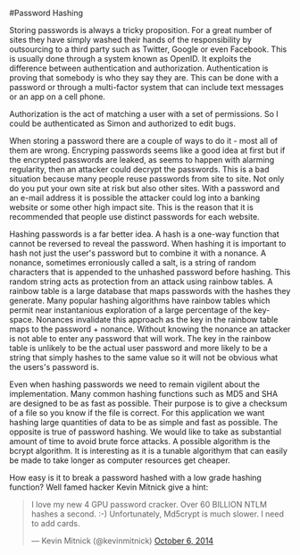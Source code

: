 #Password Hashing

Storing passwords is always a tricky proposition. For a great number of sites they have simply washed their hands of the responsibility by outsourcing to a third party such as Twitter, Google or even Facebook. This is usually done through a system known as OpenID. It exploits the difference between authentication and authorization. Authentication is proving that somebody is who they say they are. This can be done with a password or through a multi-factor system that can include text messages or an app on a cell phone.

Authorization is the act of matching a user with a set of permissions. So I could be authenticated as Simon and authorized to edit bugs.

When storing a password there are a couple of ways to do it - most all of them are wrong. Encryping passwords seems like a good idea at first but if the encrypted passwords are leaked, as seems to happen with alarming regularity, then an attacker could decrypt the passwords. This is a bad situation because many people reuse passwords from site to site. Not only do you put your own site at risk but also other sites. With a password and an e-mail address it is possible the attacker could log into a banking website or some other high impact site. This is the reason that it is recommended that people use distinct passwords for each website.

Hashing passwords is a far better idea. A hash is a one-way function that cannot be reversed to reveal the password. When hashing it is important to hash not just the user's password but to combine it with a nonance. A nonance, sometimes erroniously called a salt, is a string of random characters that is appended to the unhashed password before hashing. This random string acts as protection from an attack using rainbow tables. A rainbow table is a large database that maps passwords with the hashes they generate. Many popular hashing algorithms have rainbow tables which permit near instantanious exploration of a large percentage of the key-space. Nonances invalidate this approach as the key in the rainbow table maps to the password + nonance. Without knowing the nonance an attacker is not able to enter any password that will work. The key in the rainbow table is unlikely to be the actual user password and more likely to be a string that simply hashes to the same value so it will not be obvious what the users's password is.

Even when hashing passwords we need to remain vigilent about the implementation. Many common hashing functions such as MD5 and SHA are designed to be as fast as possible. Their purpose is to give a checksum of a file so you know if the file is correct. For this application we want hashing large quantities of data to be as simple and fast as possible. The opposite is true of password hashing. We would like to take as substantial amount of time to avoid brute force attacks. A possible algorithm is the bcrypt algorithm. It is interesting as it is a tunable algorithym that can easily be made to take longer as computer resources get cheaper.

How easy is it to break a password hashed with a low grade hashing function? Well famed hacker Kevin Mitnick give a hint:

<blockquote class="twitter-tweet" data-partner="tweetdeck"><p>I love my new 4 GPU password cracker. Over 60 BILLION NTLM hashes a second. :-)&#10;Unfortunately, Md5crypt is much slower. I need to add cards.</p>&mdash; Kevin Mitnick (@kevinmitnick) <a href="https://twitter.com/kevinmitnick/status/519105934246051840">October 6, 2014</a></blockquote>
<script async src="//platform.twitter.com/widgets.js" charset="utf-8"></script>
